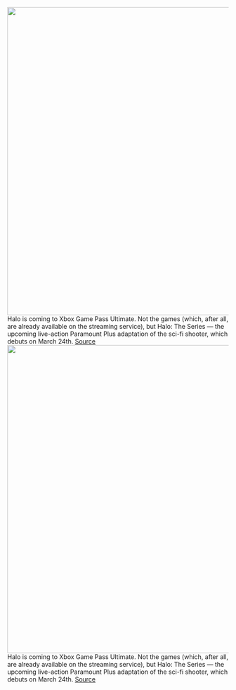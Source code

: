 <img src='https://cdn.vox-cdn.com/thumbor/3LscCwWWU6GmchUnl71JVKl9JoQ=/0x0:2840x1598/1200x800/filters:focal(1193x572:1647x1026)/cdn.vox-cdn.com/uploads/chorus_image/image/70642206/Screen_Shot_2022_03_18_at_1.20.33_PM.0.png' width='700px' /><br/>
Halo is coming to Xbox Game Pass Ultimate. Not the games (which, after all, are already available on the streaming service), but Halo: The Series — the upcoming live-action Paramount Plus adaptation of the sci-fi shooter, which debuts on March 24th.
<a href='https://www.theverge.com/2022/3/18/22984863/xbox-game-pass-ultimate-30-day-trial-paramount-plus-halo-tv-show'> Source <a/><img src='https://cdn.vox-cdn.com/thumbor/3LscCwWWU6GmchUnl71JVKl9JoQ=/0x0:2840x1598/1200x800/filters:focal(1193x572:1647x1026)/cdn.vox-cdn.com/uploads/chorus_image/image/70642206/Screen_Shot_2022_03_18_at_1.20.33_PM.0.png' width='700px' /><br/>
Halo is coming to Xbox Game Pass Ultimate. Not the games (which, after all, are already available on the streaming service), but Halo: The Series — the upcoming live-action Paramount Plus adaptation of the sci-fi shooter, which debuts on March 24th.
<a href='https://www.theverge.com/2022/3/18/22984863/xbox-game-pass-ultimate-30-day-trial-paramount-plus-halo-tv-show'> Source <a/>